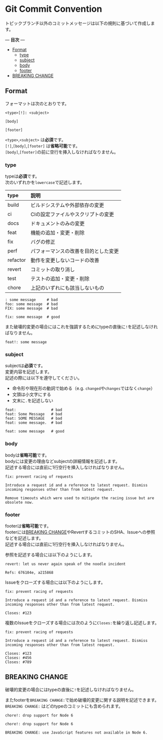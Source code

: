 # Git Commit Convention

トピックブランチ以外のコミットメッセージは以下の規則に基づいて作成します。  

— **目次** —

- [Format](#format)
  - [type](#type)
  - [subject](#subject)
  - [body](#body)
  - [footer](#footer)
- [BREAKING CHANGE](#breaking-change)

## Format

フォーマットは次のとおりです。

```example
<type>[!]: <subject>

[body]

[footer]
```

`<type>`,`<subject>` は**必須**です。  
`[!]`,`[body]`,`[footer]` は**省略可能**です。  
`[body]`,`[footer]`の前に空行を挿入しなければなりません。  

### type

typeは**必須**です。  
次のいずれかを`lowercase`で記述します。  

| type     | 説明                                 |
| :------- | :----------------------------------- |
| build    | ビルドシステムや外部依存の変更       |
| ci       | CIの設定ファイルやスクリプトの変更   |
| docs     | ドキュメントのみの変更               |
| feat     | 機能の追加・変更・削除               |
| fix      | バグの修正                           |
| perf     | パフォーマンスの改善を目的とした変更 |
| refactor | 動作を変更しないコードの改善         |
| revert   | コミットの取り消し                   |
| test     | テストの追加・変更・削除             |
| chore    | 上記のいずれにも該当しないもの       |

```example
: some message     # bad
foo: some message  # bad
FIX: some message  # bad

fix: some message  # good
```

また破壊的変更の場合にはこれを強調するためにtypeの直後に`!`を記述しなければなりません。  

```example
feat!: some message
```

### subject

subjectは**必須**です。  
変更内容を記述します。  
記述の際には以下を遵守してください。  

- 命令形や現在形の動詞で始める（e.g. `changed`や`changes`ではなく`change`）
- 文頭は小文字にする
- 文末に`.`を記述しない

```example
feat:                # bad
feat: Some Message   # bad
feat: SOME MESSAGE   # bad
feat: some message.  # bad

feat: some message   # good
```

### body

bodyは**省略可能**です。  
bodyには変更の理由などsubjectの詳細情報を記述します。  
記述する場合には直前に1行空行を挿入しなければなりません。  

```example
fix: prevent racing of requests

Introduce a request id and a reference to latest request. Dismiss
incoming responses other than from latest request.

Remove timeouts which were used to mitigate the racing issue but are
obsolete now.
```

### footer

footerは**省略可能**です。  
footerには[BREAKING CHANGE](#breaking-change)やRevertするコミットのSHA、Issueへの参照などを記述します。  
記述する場合には直前に1行空行を挿入しなければなりません。  

参照を記述する場合には以下のようにします。  

```example
revert: let us never again speak of the noodle incident

Refs: 676104e, a215868
```

Issueをクローズする場合には以下のようにします。  

```example
fix: prevent racing of requests

Introduce a request id and a reference to latest request. Dismiss
incoming responses other than from latest request.

Closes: #123
```

複数のIssueをクローズする場合には次のように`Closes:`を繰り返し記述します。  

```example
fix: prevent racing of requests

Introduce a request id and a reference to latest request. Dismiss
incoming responses other than from latest request.

Closes: #123
Closes: #456
Closes: #789
```

## BREAKING CHANGE

破壊的変更の場合にはtypeの直後に`!`を記述しなければなりません。  

またfooterを`BREAKING CHANGE:`で始め破壊的変更に関する説明を記述できます。  
`BREAKING CHANGE:` はどのtypeのコミットにも含められます。  

```example
chore!: drop support for Node 6
```

```example
chore!: drop support for Node 6

BREAKING CHANGE: use JavaScript features not available in Node 6.
```
